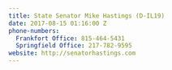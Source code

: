 ```yaml
---
title: State Senator Mike Hastings (D-IL19)
date: 2017-08-15 01:16:00 Z
phone-numbers:
  Frankfort Office: 815-464-5431
  Springfield Office: 217-782-9595
website: http://senatorhastings.com
---
```


